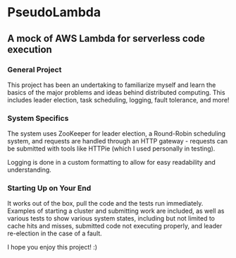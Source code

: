 # PseudoLambda
## A mock of AWS Lambda for serverless code execution

### General Project
This project has been an undertaking to familiarize myself and learn the basics of the major problems and ideas behind distributed computing. This includes leader election, task scheduling, logging, fault tolerance, and more!

### System Specifics
The system uses ZooKeeper for leader election, a Round-Robin scheduling system, and requests are handled through an HTTP gateway - requests can be submitted with tools like HTTPie (which I used personally in testing).

Logging is done in a custom formatting to allow for easy readability and understanding.

### Starting Up on Your End
It works out of the box, pull the code and the tests run immediately. Examples of starting a cluster and submitting work are included, as well as various tests to show various system states, including but not limited to cache hits and misses, submitted code not executing properly, and leader re-election in the case of a fault.


I hope you enjoy this project! :)